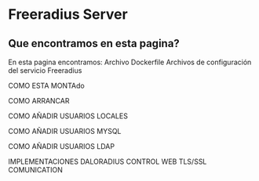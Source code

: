 # Freeradius Server

## Que encontramos en esta pagina?
 En esta pagina encontramos:
   Archivo Dockerfile
   Archivos de configuración del servicio Freeradius 
   

COMO ESTA MONTAdo

COMO ARRANCAR

COMO AÑADIR USUARIOS LOCALES

COMO AÑADIR USUARIOS MYSQL

COMO AÑADIR USUARIOS LDAP

IMPLEMENTACIONES
DALORADIUS CONTROL WEB
TLS/SSL COMUNICATION 
